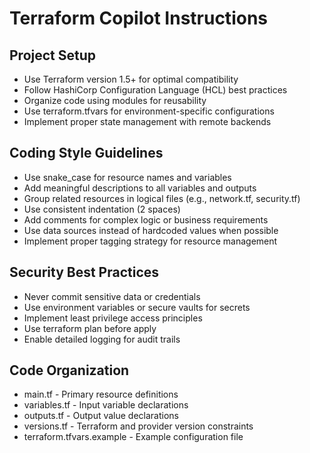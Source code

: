 # Terraform Copilot Instructions

## Project Setup
- Use Terraform version 1.5+ for optimal compatibility
- Follow HashiCorp Configuration Language (HCL) best practices
- Organize code using modules for reusability
- Use terraform.tfvars for environment-specific configurations
- Implement proper state management with remote backends

## Coding Style Guidelines
- Use snake_case for resource names and variables
- Add meaningful descriptions to all variables and outputs
- Group related resources in logical files (e.g., network.tf, security.tf)
- Use consistent indentation (2 spaces)
- Add comments for complex logic or business requirements
- Use data sources instead of hardcoded values when possible
- Implement proper tagging strategy for resource management

## Security Best Practices
- Never commit sensitive data or credentials
- Use environment variables or secure vaults for secrets
- Implement least privilege access principles
- Use terraform plan before apply
- Enable detailed logging for audit trails

## Code Organization
- main.tf - Primary resource definitions
- variables.tf - Input variable declarations
- outputs.tf - Output value declarations
- versions.tf - Terraform and provider version constraints
- terraform.tfvars.example - Example configuration file